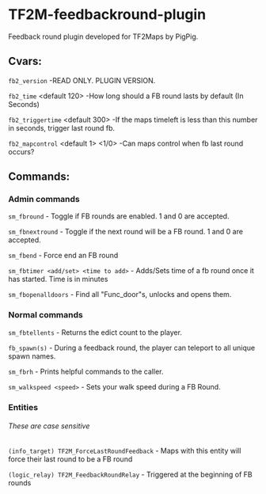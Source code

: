 # TF2M-feedbackround-plugin
Feedback round plugin developed for TF2Maps by PigPig.

## Cvars:
`fb2_version`
        -READ ONLY. PLUGIN VERSION.
        
`fb2_time` <default 120>
        -How long should a FB round lasts by default (In Seconds)
        
`fb2_triggertime` <default 300>
        -If the maps timeleft is less than this number in seconds, trigger last round fb.
        
 `fb2_mapcontrol` <default 1> <1/0> 
        -Can maps control when fb last round occurs?

## Commands:
        
### Admin commands

`sm_fbround`
        - Toggle if FB rounds are enabled. 1 and 0 are accepted.

`sm_fbnextround`
        - Toggle if the next round will be a FB round. 1 and 0 are accepted.

`sm_fbend`
        - Force end an FB round

`sm_fbtimer <add/set> <time to add>`
        - Adds/Sets time of a fb round once it has started.
        Time is in minutes

`sm_fbopenalldoors`
        - Find all "Func_door"s, unlocks and opens them.

### Normal commands
`sm_fbtellents`
        - Returns the edict count to the player.

`fb_spawn(s)`
        - During a feedback round, the player can teleport to all unique spawn names.

`sm_fbrh`
        - Prints helpful commands to the caller.

`sm_walkspeed <speed>`
        - Sets your walk speed during a FB Round.
### Entities 
###### These are case sensitive

`(info_target) TF2M_ForceLastRoundFeedback`
        - Maps with this entity will force their last round to be a FB round

`(logic_relay) TF2M_FeedbackRoundRelay`
        - Triggered at the beginning of FB rounds
